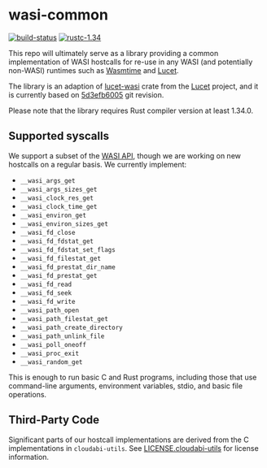 # wasi-common
[![build-status]][travis] [![rustc-1.34]][rustc]

[build-status]: https://travis-ci.org/CraneStation/wasi-common.svg?branch=master
[travis]: https://travis-ci.org/CraneStation/wasi-common
[rustc-1.34]: https://img.shields.io/badge/rustc-1.34+-lightgray.svg
[rustc]: https://blog.rust-lang.org/2019/04/11/Rust-1.34.0.html
[Wasmtime]: https://github.com/CraneStation/wasmtime
[Lucet]: https://github.com/fastly/lucet
[lucet-wasi]: https://github.com/fastly/lucet/tree/master/lucet-wasi
[lucet-wasi-tracker]: https://github.com/fastly/lucet/commit/5d3efb6005391a7c71d585732a5507b00db6bb1e
[WASI API]: https://github.com/CraneStation/wasmtime/blob/master/docs/WASI-api.md

This repo will ultimately serve as a library providing a common implementation of
WASI hostcalls for re-use in any WASI (and potentially non-WASI) runtimes
such as [Wasmtime] and [Lucet].

The library is an adaption of [lucet-wasi] crate from the [Lucet] project, and it is
currently based on [5d3efb6005][lucet-wasi-tracker] git revision.

Please note that the library requires Rust compiler version at least 1.34.0.

## Supported syscalls

We support a subset of the [WASI API], though we are working on new hostcalls
on a regular basis. We currently implement:

- `__wasi_args_get`
- `__wasi_args_sizes_get`
- `__wasi_clock_res_get`
- `__wasi_clock_time_get`
- `__wasi_environ_get`
- `__wasi_environ_sizes_get`
- `__wasi_fd_close`
- `__wasi_fd_fdstat_get`
- `__wasi_fd_fdstat_set_flags`
- `__wasi_fd_filestat_get`
- `__wasi_fd_prestat_dir_name`
- `__wasi_fd_prestat_get`
- `__wasi_fd_read`
- `__wasi_fd_seek`
- `__wasi_fd_write`
- `__wasi_path_open`
- `__wasi_path_filestat_get`
- `__wasi_path_create_directory`
- `__wasi_path_unlink_file`
- `__wasi_poll_oneoff`
- `__wasi_proc_exit`
- `__wasi_random_get`

This is enough to run basic C and Rust programs, including those that use command-line arguments,
environment variables, stdio, and basic file operations.

## Third-Party Code
Significant parts of our hostcall implementations are derived from the C implementations in
`cloudabi-utils`. See [LICENSE.cloudabi-utils](LICENSE.cloudabi-utils) for license information.
